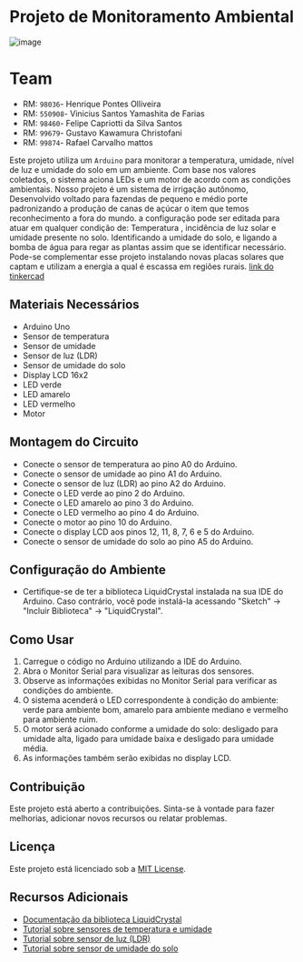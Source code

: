 # Projeto de Monitoramento Ambiental

![image](https://github.com/Pontessxx/Arduino-HEIZ/assets/126187491/f9f8bf57-50ed-4bf0-8745-68befa9d3746)

# Team
- RM:  `98036`- Henrique Pontes Olliveira 
- RM:  `550908`- Vinicius Santos Yamashita de Farias
- RM:  `98460`- Felipe Capriotti da Silva Santos
- RM:  `99679`- Gustavo Kawamura Christofani
- RM:  `99874`- Rafael Carvalho mattos

Este projeto utiliza um `Arduino` para monitorar a temperatura, umidade, nível de luz e umidade do solo em um ambiente. Com base nos valores coletados, o sistema aciona LEDs e um motor de acordo com as condições ambientais.
Nosso projeto é um sistema de irrigação autônomo, Desenvolvido voltado para fazendas de pequeno e médio porte padronizando a produção de canas de açúcar o item que temos reconhecimento a fora do mundo. a configuração pode ser   editada para atuar em qualquer condição de: Temperatura , incidência de luz solar e umidade presente no solo. Identificando a umidade do solo, e ligando a bomba de água para regar as plantas assim que se identificar necessário. Pode-se complementar esse projeto instalando novas placas solares que captam e utilizam a energia a qual é escassa em regiões rurais.
[link do tinkercad](https://www.tinkercad.com/things/jF4wiORb41d?sharecode=nk5zQd-8BtCSaRzSzX4gIj9It6Q3VhzU6KKkw0ai6EU)
## Materiais Necessários

- Arduino Uno
- Sensor de temperatura
- Sensor de umidade
- Sensor de luz (LDR)
- Sensor de umidade do solo
- Display LCD 16x2
- LED verde
- LED amarelo
- LED vermelho
- Motor

## Montagem do Circuito

- Conecte o sensor de temperatura ao pino A0 do Arduino.
- Conecte o sensor de umidade ao pino A1 do Arduino.
- Conecte o sensor de luz (LDR) ao pino A2 do Arduino.
- Conecte o LED verde ao pino 2 do Arduino.
- Conecte o LED amarelo ao pino 3 do Arduino.
- Conecte o LED vermelho ao pino 4 do Arduino.
- Conecte o motor ao pino 10 do Arduino.
- Conecte o display LCD aos pinos 12, 11, 8, 7, 6 e 5 do Arduino.
- Conecte o sensor de umidade do solo ao pino A5 do Arduino.

## Configuração do Ambiente

- Certifique-se de ter a biblioteca LiquidCrystal instalada na sua IDE do Arduino. Caso contrário, você pode instalá-la acessando "Sketch" -> "Incluir Biblioteca" -> "LiquidCrystal".

## Como Usar

1. Carregue o código no Arduino utilizando a IDE do Arduino.
2. Abra o Monitor Serial para visualizar as leituras dos sensores.
3. Observe as informações exibidas no Monitor Serial para verificar as condições do ambiente.
4. O sistema acenderá o LED correspondente à condição do ambiente: verde para ambiente bom, amarelo para ambiente mediano e vermelho para ambiente ruim.
5. O motor será acionado conforme a umidade do solo: desligado para umidade alta, ligado para umidade baixa e desligado para umidade média.
6. As informações também serão exibidas no display LCD.

## Contribuição

Este projeto está aberto a contribuições. Sinta-se à vontade para fazer melhorias, adicionar novos recursos ou relatar problemas.

## Licença

Este projeto está licenciado sob a [MIT License](https://opensource.org/licenses/MIT).

## Recursos Adicionais

- [Documentação da biblioteca LiquidCrystal](https://www.arduino.cc/en/Reference/LiquidCrystal)
- [Tutorial sobre sensores de temperatura e umidade](https://www.arduino.cc/en/Tutorial/TempAndHumiSensor)
- [Tutorial sobre sensor de luz (LDR)](https://www.arduino.cc/en/Tutorial/LightSensor)
- [Tutorial sobre sensor de umidade do solo](https://www.arduino.cc/en/Tutorial/CapacitiveSensor)

